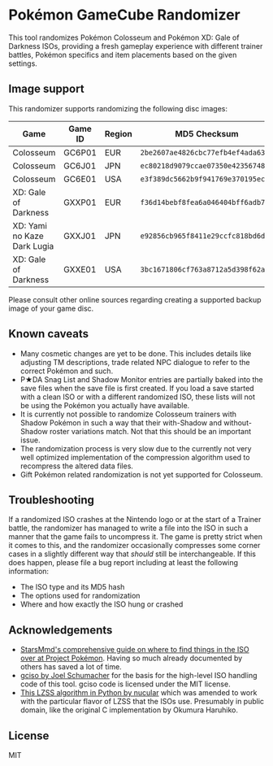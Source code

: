 # Pokémon GameCube Randomizer

This tool randomizes Pokémon Colosseum and Pokémon XD: Gale of Darkness ISOs, providing a
fresh gameplay experience with different trainer battles, Pokémon specifics and item placements
based on the given settings.

## Image support

This randomizer supports randomizing the following disc images:

| Game                        | Game ID | Region | MD5 Checksum                       |
| --------------------------- | --------|--------| ---------------------------------- |
| Colosseum                   | GC6P01  | EUR    | `2be2607ae4826cbc77efb4ef4ada6385` |
| Colosseum                   | GC6J01  | JPN    | `ec80218d9079ccae07350e42356748ce` |
| Colosseum                   | GC6E01  | USA    | `e3f389dc5662b9f941769e370195ec90` |
| XD: Gale of Darkness        | GXXP01  | EUR    | `f36d14bebf8fea6a046404bff6adb7e6` |
| XD: Yami no Kaze Dark Lugia | GXXJ01  | JPN    | `e92856cb965f8411e29ccfc818bd6d5b` |
| XD: Gale of Darkness        | GXXE01  | USA    | `3bc1671806cf763a8712a5d398f62ad3` |

Please consult other online sources regarding creating a supported backup image of your game disc.

## Known caveats
- Many cosmetic changes are yet to be done. This includes details like adjusting TM descriptions,
  trade related NPC dialogue to refer to the correct Pokémon and such.
- P★DA Snag List and Shadow Monitor entries are partially baked into the save files when the save
  file is first created. If you load a save started with a clean ISO or with a different randomized ISO,
  these lists will not be using the Pokémon you actually have available.
- It is currently not possible to randomize Colosseum trainers with Shadow Pokémon in such a way that
  their with-Shadow and without-Shadow roster variations match. Not that this should be an important issue.
- The randomization process is very slow due to the currently not very well optimized implementation of
  the compression algorithm used to recompress the altered data files.
- Gift Pokémon related randomization is not yet supported for Colosseum.

## Troubleshooting
If a randomized ISO crashes at the Nintendo logo or at the start of a Trainer battle, the randomizer
has managed to write a file into the ISO in such a manner that the game fails to uncompress it. The
game is pretty strict when it comes to this, and the randomizer occasionally compresses some corner
cases in a slightly different way that *should* still be interchangeable. If this does happen, please
file a bug report including at least the following information:

* The ISO type and its MD5 hash
* The options used for randomization
* Where and how exactly the ISO hung or crashed

## Acknowledgements

* [StarsMmd's comprehensive guide on where to find things in the ISO over at Project Pokémon](https://projectpokemon.org/tutorials/rom/stars-pok%C3%A9mon-colosseum-and-xd-hacking-tutorial/).
  Having so much already documented by others has saved a lot of time.
* [gciso by Joel Schumacher](https://github.com/pfirsich/gciso) for the basis for the high-level 
  ISO handling code of this tool. gciso code is licensed under the MIT license.
* [This LZSS algorithm in Python by nucular](https://gist.github.com/nucular/258d544bbd1ba401232ae83a11bd8857)
  which was amended to work with the particular flavor of LZSS that the ISOs use. Presumably in
  public domain, like the original C implementation by Okumura Haruhiko.

## License

MIT

